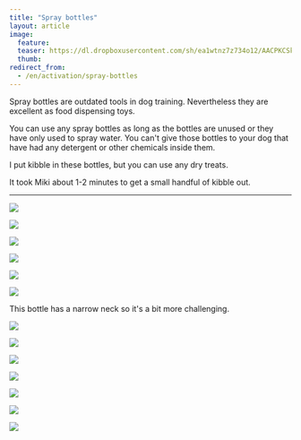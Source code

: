 ```yaml
---
title: "Spray bottles"
layout: article
image:
  feature:
  teaser: https://dl.dropboxusercontent.com/sh/ea1wtnz7z734o12/AACPKCSkJHdKk8C1-n23z5gAa/aktivointi/suihkepullot/DS00081-245px.jpg
  thumb:
redirect_from:
  - /en/activation/spray-bottles
---
```

Spray bottles are outdated tools in dog training. Nevertheless they are excellent as food dispensing toys.

You can use any spray bottles as long as the bottles are unused or they have only used to spray water. You can't give those bottles to your dog that have had any detergent or other chemicals inside them.

I put kibble in these bottles, but you can use any dry treats.

It took Miki about 1-2 minutes to get a small handful of kibble out.

---

[![](https://dl.dropboxusercontent.com/sh/ea1wtnz7z734o12/AACElrAz1JRQVUr4YRfI4vJja/aktivointi/suihkepullot/DS00026-800px.jpg)](https://dl.dropboxusercontent.com/sh/ea1wtnz7z734o12/AADnT8aoZya5blmMNKWHAv2Na/aktivointi/suihkepullot/DS00026.jpg)

[![](https://dl.dropboxusercontent.com/sh/ea1wtnz7z734o12/AABtJvkxtPv4E9qlaV1fd22ua/aktivointi/suihkepullot/DS00035-800px.jpg)](https://dl.dropboxusercontent.com/sh/ea1wtnz7z734o12/AACQPL-Kiukg16o8qQXAyskra/aktivointi/suihkepullot/DS00035.jpg)

[![](https://dl.dropboxusercontent.com/sh/ea1wtnz7z734o12/AAA-hhD4FbOrfHCrSPBXauiGa/aktivointi/suihkepullot/DS00037-800px.jpg)](https://dl.dropboxusercontent.com/sh/ea1wtnz7z734o12/AACmMpnI-aXHZydbS3FV5494a/aktivointi/suihkepullot/DS00037.jpg)

[![](https://dl.dropboxusercontent.com/sh/ea1wtnz7z734o12/AADm1afUcaSr0BzCWraeG8VZa/aktivointi/suihkepullot/DS00058-800px.jpg)](https://dl.dropboxusercontent.com/sh/ea1wtnz7z734o12/AAA4_cFUvAsjYtBQuvPQ19Zia/aktivointi/suihkepullot/DS00058.jpg)

[![](https://dl.dropboxusercontent.com/sh/ea1wtnz7z734o12/AAAVPY1A8Di0xJrbjnJnClkDa/aktivointi/suihkepullot/DS00081-800px.jpg)](https://dl.dropboxusercontent.com/sh/ea1wtnz7z734o12/AAC_PnV-8_FBsPPPVTC230FPa/aktivointi/suihkepullot/DS00081.jpg)

[![](https://dl.dropboxusercontent.com/sh/ea1wtnz7z734o12/AABGuRU9usUkzlgcYt3jPxMua/aktivointi/suihkepullot/DS00002-800px.jpg)](https://dl.dropboxusercontent.com/sh/ea1wtnz7z734o12/AADmupqwWu4MmNo1Z1Ns0hsYa/aktivointi/suihkepullot/DS00002.jpg)

This bottle has a narrow neck so it's a bit more challenging.

[![](https://dl.dropboxusercontent.com/sh/ea1wtnz7z734o12/AAAt-mLnchPy3EqtqvdNoXDFa/aktivointi/suihkepullot/DS57099-800px.jpg)](https://dl.dropboxusercontent.com/sh/ea1wtnz7z734o12/AABoNznlGZT8wJ1MoxDTZvkNa/aktivointi/suihkepullot/DS57099.jpg)

[![](https://dl.dropboxusercontent.com/sh/ea1wtnz7z734o12/AACTeJ3arhg7pK1etM1n_vLga/aktivointi/suihkepullot/DS57121-800px.jpg)](https://dl.dropboxusercontent.com/sh/ea1wtnz7z734o12/AAD_APyizK5M0Pth1msNJihNa/aktivointi/suihkepullot/DS57121.jpg)

[![](https://dl.dropboxusercontent.com/sh/ea1wtnz7z734o12/AADYmxhkgO8tqHcycR6X3xrBa/aktivointi/suihkepullot/DS57126-800px.jpg)](https://dl.dropboxusercontent.com/sh/ea1wtnz7z734o12/AAAZ7HnIBELdX1SZyEwQqvADa/aktivointi/suihkepullot/DS57126.jpg)

[![](https://dl.dropboxusercontent.com/sh/ea1wtnz7z734o12/AADR0HOwc2wyPKa6-szFNRRCa/aktivointi/suihkepullot/DS57138-800px.jpg)](https://dl.dropboxusercontent.com/sh/ea1wtnz7z734o12/AAB_evUSBJDHOCo7yL77gKkia/aktivointi/suihkepullot/DS57138.jpg)

[![](https://dl.dropboxusercontent.com/sh/ea1wtnz7z734o12/AADgXzA7UtXjHsPhNZakSfgCa/aktivointi/suihkepullot/DS57206-800px.jpg)](https://dl.dropboxusercontent.com/sh/ea1wtnz7z734o12/AADr9pwhro7YJW6aLHXFlpZma/aktivointi/suihkepullot/DS57206.jpg)

[![](https://dl.dropboxusercontent.com/sh/ea1wtnz7z734o12/AABS-XyZ-25FzJoKKU8Eeul1a/aktivointi/suihkepullot/DS57255-800px.jpg)](https://dl.dropboxusercontent.com/sh/ea1wtnz7z734o12/AABURUkil8XDfZvvp9wLuk9Aa/aktivointi/suihkepullot/DS57255.jpg)

[![](https://dl.dropboxusercontent.com/sh/ea1wtnz7z734o12/AADLiLaqPcDk4fWUEZsOkuboa/aktivointi/suihkepullot/DS57256-800px.jpg)](https://dl.dropboxusercontent.com/sh/ea1wtnz7z734o12/AACo1dxbgGEqr0xS2FchFAg7a/aktivointi/suihkepullot/DS57256.jpg)
